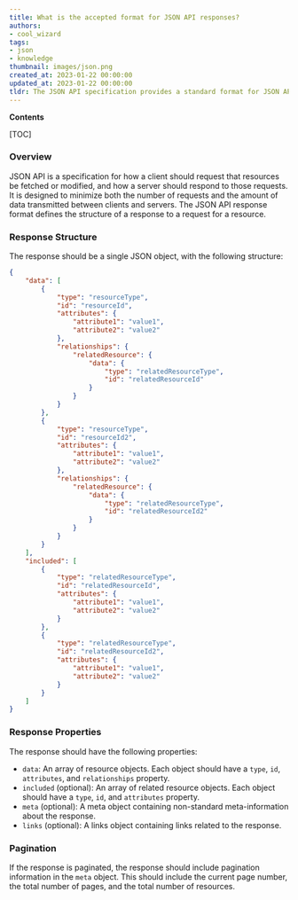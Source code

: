 ```yaml
---
title: What is the accepted format for JSON API responses?
authors:
- cool_wizard
tags:
- json
- knowledge
thumbnail: images/json.png
created_at: 2023-01-22 00:00:00
updated_at: 2023-01-22 00:00:00
tldr: The JSON API specification provides a standard format for JSON API responses.
---
```


**Contents**

[TOC]

### Overview

JSON API is a specification for how a client should request that resources be fetched or modified, and how a server should respond to those requests. It is designed to minimize both the number of requests and the amount of data transmitted between clients and servers. The JSON API response format defines the structure of a response to a request for a resource.

### Response Structure

The response should be a single JSON object, with the following structure:

```json
{
    "data": [
        {
            "type": "resourceType",
            "id": "resourceId",
            "attributes": {
                "attribute1": "value1",
                "attribute2": "value2"
            },
            "relationships": {
                "relatedResource": {
                    "data": {
                        "type": "relatedResourceType",
                        "id": "relatedResourceId"
                    }
                }
            }
        },
        {
            "type": "resourceType",
            "id": "resourceId2",
            "attributes": {
                "attribute1": "value1",
                "attribute2": "value2"
            },
            "relationships": {
                "relatedResource": {
                    "data": {
                        "type": "relatedResourceType",
                        "id": "relatedResourceId2"
                    }
                }
            }
        }
    ],
    "included": [
        {
            "type": "relatedResourceType",
            "id": "relatedResourceId",
            "attributes": {
                "attribute1": "value1",
                "attribute2": "value2"
            }
        },
        {
            "type": "relatedResourceType",
            "id": "relatedResourceId2",
            "attributes": {
                "attribute1": "value1",
                "attribute2": "value2"
            }
        }
    ]
}
```

### Response Properties

The response should have the following properties:

* `data`: An array of resource objects. Each object should have a `type`, `id`, `attributes`, and `relationships` property.
* `included` (optional): An array of related resource objects. Each object should have a `type`, `id`, and `attributes` property.
* `meta` (optional): A meta object containing non-standard meta-information about the response.
* `links` (optional): A links object containing links related to the response.

### Pagination

If the response is paginated, the response should include pagination information in the `meta` object. This should include the current page number, the total number of pages, and the total number of resources.
